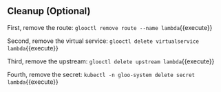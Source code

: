 ## Cleanup (Optional)

First, remove the route:
`glooctl remove route --name lambda`{{execute}}

Second, remove the virtual service:
`glooctl delete virtualservice lambda`{{execute}}

Third, remove the upstream:
`glooctl delete upstream lambda`{{execute}}

Fourth, remove the secret:
`kubectl -n gloo-system delete secret lambda`{{execute}}

